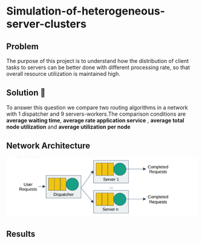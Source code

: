 # Simulation-of-heterogeneous-server-clusters

## Problem
The purpose of this project is to understand how the distribution of client tasks to servers can be better done with different processing rate, so that overall resource utilization is maintained high.

## Solution :pencil:
To answer this question we compare two routing algorithms in a network with 1 dispatcher and 9 servers-workers.The comparison conditions are **average waiting time**,
**average rate application service** , **average total node utilization** and **average utilization per node**

## Network Architecture
![alt text](https://github.com/Georgemouts/Simulation-of-Heterogeneous-Server-Clusters/blob/main/img/network.png "Network")

## Results
